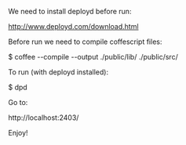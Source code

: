 We need to install deployd before run:

http://www.deployd.com/download.html

Before run we need to compile coffescript files:

$ coffee --compile --output ./public/lib/ ./public/src/

To run (with deployd installed):

$ dpd

Go to:

http://localhost:2403/

Enjoy!

